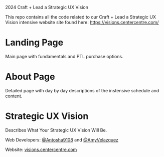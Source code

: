 2024
Craft + Lead a Strategic UX Vision

This repo contains all the code related to our Craft + Lead a Strategic UX Vision intensive website site found here: https://visions.centercentre.com/

# Landing Page
Main page with fundamentals and PTL purchase options.

# About Page
Detailed page with day by day descriptions of the instensive schedule and content.

# Strategic UX Vision
Describes What Your Strategic UX Vision Will Be.


Web Developers: [@Antosha9108](https://github.com/Antosha9108) and [@AmyVelazquez](https://github.com/Antosha9108)

Website: [visions.centercentre.com](https://visions.centercentre.com/)



